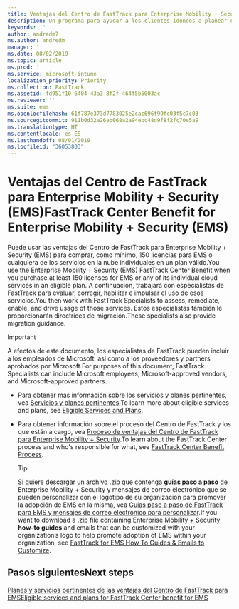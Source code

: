 ```yaml
---
title: Ventajas del Centro de FastTrack para Enterprise Mobility + Security (EMS)
description: Un programa para ayudar a los clientes idóneos a planear e implementar Intune y Azure Active Directory Premium.
keywords: ''
author: andredm7
ms.author: andredm
manager: ''
ms.date: 08/02/2019
ms.topic: article
ms.prod: ''
ms.service: microsoft-intune
localization_priority: Priority
ms.collection: FastTrack
ms.assetid: fd951f10-6404-43a3-8f2f-464f5b5003ac
ms.reviewer: ''
ms.suite: ems
ms.openlocfilehash: 61f787e373d7783025e2cac696f99fc03f5c7c03
ms.sourcegitcommit: 911b0d32a26eb068a2a94ebc48d9f8f2fc70e5a9
ms.translationtype: HT
ms.contentlocale: es-ES
ms.lasthandoff: 08/01/2019
ms.locfileid: "36053803"
---
```

# <a name="fasttrack-center-benefit-for-enterprise-mobility--security-ems"></a><span data-ttu-id="45327-103">Ventajas del Centro de FastTrack para Enterprise Mobility + Security (EMS)</span><span class="sxs-lookup"><span data-stu-id="45327-103">FastTrack Center Benefit for Enterprise Mobility + Security (EMS)</span></span>

<span data-ttu-id="45327-104">Puede usar las ventajas del Centro de FastTrack para Enterprise Mobility + Security (EMS) para comprar, como mínimo, 150 licencias para EMS o cualquiera de los servicios en la nube individuales en un plan válido.</span><span class="sxs-lookup"><span data-stu-id="45327-104">You use the Enterprise Mobility + Security (EMS) FastTrack Center Benefit when you purchase at least 150 licenses for EMS or any of its individual cloud services in an eligible plan.</span></span> <span data-ttu-id="45327-105">A continuación, trabajará con especialistas de FastTrack para evaluar, corregir, habilitar e impulsar el uso de esos servicios.</span><span class="sxs-lookup"><span data-stu-id="45327-105">You then work with FastTrack Specialists to assess, remediate, enable, and drive usage of those services.</span></span> <span data-ttu-id="45327-106">Estos especialistas también le proporcionarán directrices de migración.</span><span class="sxs-lookup"><span data-stu-id="45327-106">These specialists also provide migration guidance.</span></span> 

> [!IMPORTANT]
> <span data-ttu-id="45327-107">A efectos de este documento, los especialistas de FastTrack pueden incluir a los empleados de Microsoft, así como a los proveedores y partners aprobados por Microsoft.</span><span class="sxs-lookup"><span data-stu-id="45327-107">For purposes of this document, FastTrack Specialists can include Microsoft employees, Microsoft-approved vendors, and Microsoft-approved partners.</span></span>

- <span data-ttu-id="45327-108">Para obtener más información sobre los servicios y planes pertinentes, vea [Servicios y planes pertinentes](M365-eligible-services-and-plans.md).</span><span class="sxs-lookup"><span data-stu-id="45327-108">To learn more about eligible services and plans, see [Eligible Services and Plans](M365-eligible-services-and-plans.md).</span></span>

- <span data-ttu-id="45327-109">Para obtener información sobre el proceso del Centro de FastTrack y los que están a cargo, vea [Proceso de ventajas del Centro de FastTrack para Enterprise Mobility + Security](EMS-fasttrack-process.md).</span><span class="sxs-lookup"><span data-stu-id="45327-109">To learn about the FastTrack Center process and who's responsible for what, see [FastTrack Center Benefit Process](EMS-fasttrack-process.md).</span></span>

    > [!TIP]
    > <span data-ttu-id="45327-110">Si quiere descargar un archivo .zip que contenga **guías paso a paso** de Enterprise Mobility + Security y mensajes de correo electrónico que se pueden personalizar con el logotipo de su organización para promover la adopción de EMS en la misma, vea [Guías paso a paso de FastTrack para EMS y mensajes de correo electrónico para personalizar](https://gallery.technet.microsoft.com/FastTrack-for-EMS-How-To-f170da4c).</span><span class="sxs-lookup"><span data-stu-id="45327-110">If you want to download a .zip file containing Enterprise Mobility + Security **how-to guides** and emails that can be customized with your organization’s logo to help promote adoption of EMS within your organization, see [FastTrack for EMS How To Guides & Emails to Customize](https://gallery.technet.microsoft.com/FastTrack-for-EMS-How-To-f170da4c).</span></span>

## <a name="next-steps"></a><span data-ttu-id="45327-111">Pasos siguientes</span><span class="sxs-lookup"><span data-stu-id="45327-111">Next steps</span></span>

[<span data-ttu-id="45327-112">Planes y servicios pertinentes de las ventajas del Centro de FastTrack para EMS</span><span class="sxs-lookup"><span data-stu-id="45327-112">Eligible services and plans for FastTrack Center benefit for EMS</span></span>](M365-eligible-services-and-plans.md)


